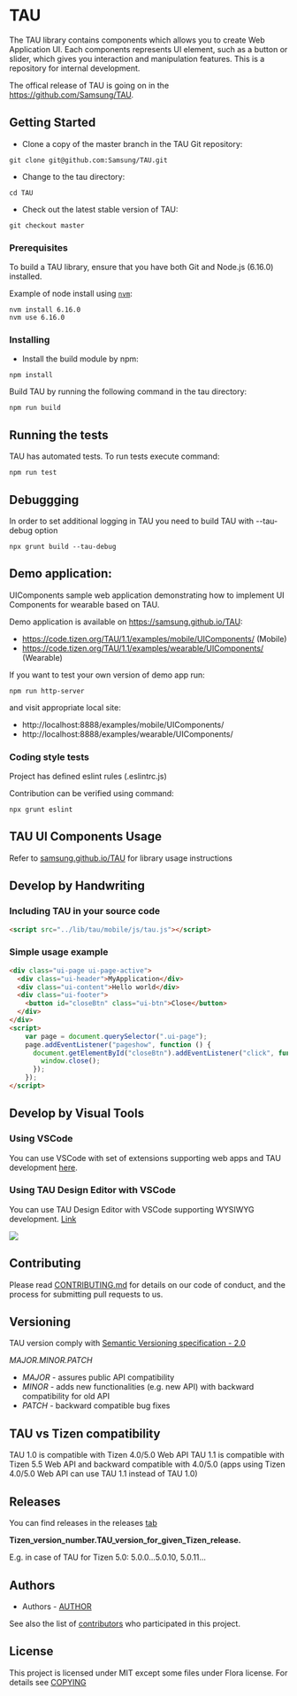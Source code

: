# TAU

The TAU library contains components which allows you to create Web Application UI. Each components represents UI element, such as a button or slider, which gives you interaction and manipulation features.
This is a repository for internal development.

The offical release of TAU is going on in the https://github.com/Samsung/TAU.


## Getting Started

- Clone a copy of the master branch in the TAU Git repository:

`git clone git@github.com:Samsung/TAU.git`

- Change to the tau directory:

`cd TAU`

- Check out the latest stable version of TAU:

`git checkout master`

### Prerequisites

To build a TAU library, ensure that you have both Git and Node.js (6.16.0) installed.

Example of node install using [`nvm`](https://github.com/creationix/nvm):

```
nvm install 6.16.0
nvm use 6.16.0
```

### Installing

- Install the build module by npm:

`npm install`

Build TAU by running the following command in the tau directory:

`npm run build`

## Running the tests

TAU has automated tests. To run tests execute command:

`npm run test`

## Debuggging

In order to set additional logging in TAU you need to build TAU with --tau-debug option

`npx grunt build --tau-debug`

## Demo application:

UIComponents sample web application demonstrating how to implement UI Components for wearable based on TAU.

Demo application is available on https://samsung.github.io/TAU: 

- https://code.tizen.org/TAU/1.1/examples/mobile/UIComponents/ (Mobile)
- https://code.tizen.org/TAU/1.1/examples/wearable/UIComponents/ (Wearable)

If you want to test your own version of demo app run:

`npm run http-server`

and visit appropriate local site:

* http://localhost:8888/examples/mobile/UIComponents/
* http://localhost:8888/examples/wearable/UIComponents/

### Coding style tests

Project has defined eslint rules (.eslintrc.js)

Contribution can be verified using command:

`npx grunt eslint`

## TAU UI Components Usage

Refer to [samsung.github.io/TAU](https://samsung.github.io/TAU/) for library usage instructions

## Develop by Handwriting

### Including TAU in your source code

```html
<script src="../lib/tau/mobile/js/tau.js"></script>
```

### Simple usage example

```html
<div class="ui-page ui-page-active">
  <div class="ui-header">MyApplication</div>
  <div class="ui-content">Hello world</div>
  <div class="ui-footer">
    <button id="closeBtn" class="ui-btn">Close</button>
  </div>
</div>
<script>
    var page = document.querySelector(".ui-page");
    page.addEventListener("pageshow", function () {
      document.getElementById("closeBtn").addEventListener("click", function () {
        window.close();
      });
    });
</script>
```

## Develop by Visual Tools

### Using VSCode

You can use VSCode with set of extensions supporting web apps and TAU development [here](https://developer.tizen.org/development/visual-studio-code-extension-tizen/tizen-web).

### Using TAU Design Editor with VSCode

You can use TAU Design Editor with VSCode supporting WYSIWYG development. [Link](https://github.sec.samsung.net/HighPerformanceWeb/VSC-Design-Editor)

![](https://github.sec.samsung.net/HighPerformanceWeb/Demo/raw/master/TAU/WasherVideo_1106.gif)


## Contributing

Please read [CONTRIBUTING.md](https://github.com/Samsung/TAU/blob/master/CONTRIBUTING.md) for details on our code of conduct, and the process for submitting pull requests to us.

## Versioning
TAU version comply with [Semantic Versioning specification - 2.0](https://semver.org/spec/v2.0.0.html)

*MAJOR.MINOR.PATCH*

- *MAJOR* - assures public API compatibility
- *MINOR* - adds new functionalities (e.g. new API) with backward compatibility for old API
- *PATCH* - backward compatible bug fixes

## TAU vs Tizen compatibility

TAU 1.0 is compatible with Tizen 4.0/5.0 Web API
TAU 1.1 is compatible with Tizen 5.5 Web API and backward compatible with 4.0/5.0 (apps using Tizen 4.0/5.0 Web API can use TAU 1.1 instead of TAU 1.0)

## Releases
You can find releases in the releases [tab](https://github.com/Samsung/TAU/releases)

**Tizen_version_number.TAU_version_for_given_Tizen_release.**

E.g. in case of TAU for Tizen 5.0: 5.0.0...5.0.10, 5.0.11...

## Authors

* Authors - [AUTHOR](https://github.com/Samsung/TAU/blob/master/AUTHOR)

See also the list of [contributors](https://github.com/SAMSUNG/TAU/contributors) who participated in this project.

## License

This project is licensed under MIT except some files under Flora license. For details see [COPYING](https://github.com/Samsung/TAU/blob/master/COPYING)
